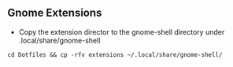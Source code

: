 ## Gnome Extensions

- Copy the extension director to the gnome-shell directory under .local/share/gnome-shell

```
cd Dotfiles && cp -rfv extensions ~/.local/share/gnome-shell/
```
